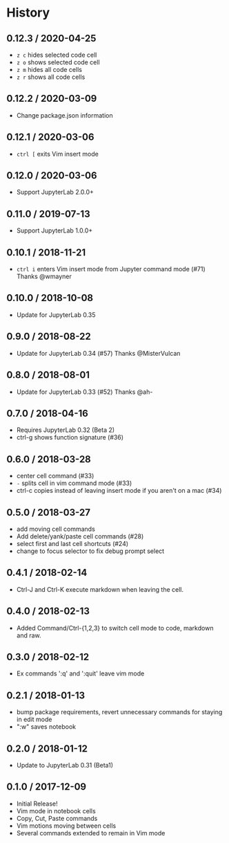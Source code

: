# History

## 0.12.3 / 2020-04-25

  * `z c` hides selected code cell
  * `z o` shows selected code cell
  * `z m` hides all code cells
  * `z r` shows all code cells

## 0.12.2 / 2020-03-09

  * Change package.json information

## 0.12.1 / 2020-03-06

  * `ctrl [` exits Vim insert mode

## 0.12.0 / 2020-03-06

  * Support JupyterLab 2.0.0+

## 0.11.0 / 2019-07-13

  * Support JupyterLab 1.0.0+

## 0.10.1 / 2018-11-21

  * `ctrl i` enters Vim insert mode from Jupyter command mode (#71) Thanks @wmayner

## 0.10.0 / 2018-10-08

  * Update for JupyterLab 0.35

## 0.9.0 / 2018-08-22

  * Update for JupyterLab 0.34 (#57) Thanks @MisterVulcan

## 0.8.0 / 2018-08-01

  * Update for JupyterLab 0.33 (#52) Thanks @ah-

## 0.7.0 / 2018-04-16

  * Requires JupyterLab 0.32 (Beta 2)
  * ctrl-g shows function signature (#36)

## 0.6.0 / 2018-03-28

  * center cell command (#33)
  * `-` splits cell in vim command mode (#33)
  * ctrl-c copies instead of leaving insert mode if you aren't on a mac (#34)

## 0.5.0 / 2018-03-27

  * add moving cell commands
  * Add delete/yank/paste cell commands (#28)
  * select first and last cell shortcuts (#24)
  * change to focus selector to fix debug prompt select

## 0.4.1 / 2018-02-14

  * Ctrl-J and Ctrl-K execute markdown when leaving the cell.

## 0.4.0 / 2018-02-13

  * Added Command/Ctrl-{1,2,3} to switch cell mode to code, markdown and raw.

## 0.3.0 / 2018-02-12

  * Ex commands ':q' and ':quit' leave vim mode

## 0.2.1 / 2018-01-13

  * bump package requirements, revert unnecessary commands for staying in edit mode
  * ":w" saves notebook

## 0.2.0 / 2018-01-12

  * Update to JupyterLab 0.31 (Beta1)

## 0.1.0 / 2017-12-09

  * Initial Release!
  * Vim mode in notebook cells
  * Copy, Cut, Paste commands
  * Vim motions moving between cells
  * Several commands extended to remain in Vim mode
